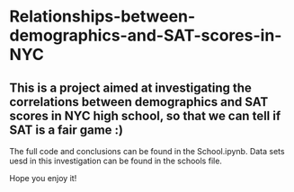 # Relationships-between-demographics-and-SAT-scores-in-NYC
## This is a project aimed at investigating the correlations between demographics and SAT scores in NYC high school, so that we can tell if SAT is a fair game :)

The full code and conclusions can be found in the School.ipynb.
Data sets uesd in this investigation can be found in the schools file.

Hope you enjoy it!
